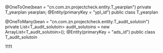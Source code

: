 @OneToOne(bean = "cn.com.zn.projectcheck.entity.T_yearplan")
private T_yearplan yearplan;
@Entity(primaryKey = "ypl_id")
public class T_yearplan

@OneToMany(bean = "cn.com.zn.projectcheck.entity.T_audit_solutoin")
private List<T_audit_solutoin> audit_solutoins = new ArrayList<T_audit_solutoin>();
@Entity(primaryKey = "ads_id")
public class T_audit_solutoin

1111